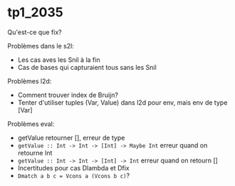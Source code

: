 # tp1_2035

Qu'est-ce que fix?

Problèmes dans le s2l:
* Les cas aves les Snil à la fin
* Cas de bases qui capturaient tous sans les Snil

Problèmes l2d:
* Comment trouver index de Bruijn?
* Tenter d'utiliser tuples (Var, Value) dans l2d pour env, mais env de type [Var]

Problèmes eval:
* getValue retourner [], erreur de type
* `getValue :: Int -> Int -> [Int] -> Maybe Int` erreur quand on retourne Int
* `getValue :: Int -> Int -> [Int] -> Int` erreur quand on retourn []
* Incertitudes pour cas Dlambda et Dfix
* `Dmatch a b c = Vcons a (Vcons b c)`?
